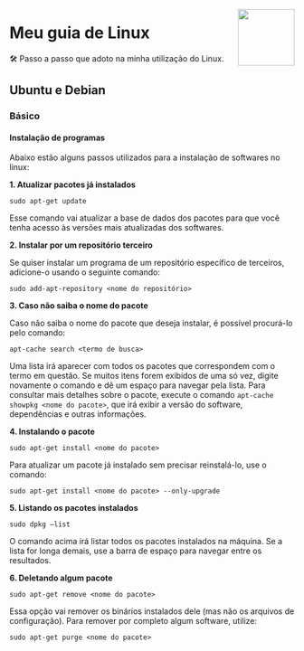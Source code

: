 <!-- Simple logo -->
<a href="#meu-guia-de-linux"><img width="100px" src="https://upload.wikimedia.org/wikipedia/commons/thumb/3/35/Tux.svg/1200px-Tux.svg.png" align="right" /></a>

# Meu guia de Linux

🛠 Passo a passo que adoto na minha utilização do Linux.

## Ubuntu e Debian

### Básico

#### Instalação de programas

Abaixo estão alguns passos utilizados para a instalação de softwares no linux:

**1. Atualizar pacotes já instalados**

```console
sudo apt-get update
```

Esse comando vai atualizar a base de dados dos pacotes para que você tenha acesso às versões mais atualizadas dos softwares.

**2. Instalar por um repositório terceiro**

Se quiser instalar um programa de um repositório específico de terceiros, adicione-o usando o seguinte comando: 

```console
sudo add-apt-repository <nome do repositório>
```

**3. Caso não saiba o nome do pacote**

Caso não saiba o nome do pacote que deseja instalar, é possível procurá-lo pelo comando:

```console
apt-cache search <termo de busca>
```

Uma lista irá aparecer com todos os pacotes que correspondem com o termo em questão. Se muitos itens forem exibidos de uma só vez, digite novamente o comando e dê um espaço para navegar pela lista. Para consultar mais detalhes sobre o pacote, execute o comando `apt-cache showpkg <nome do pacote>`, que irá exibir a versão do software, dependências e outras informações.

**4. Instalando o pacote**

```console
sudo apt-get install <nome do pacote>
```

Para atualizar um pacote já instalado sem precisar reinstalá-lo, use o comando:

```console
sudo apt-get install <nome do pacote> --only-upgrade
```

**5. Listando os pacotes instalados**

```console
sudo dpkg –list
```

O comando acima irá listar todos os pacotes instalados na máquina. Se a lista for longa demais, use a barra de espaço para navegar entre os resultados.

**6. Deletando algum pacote**

```console
sudo apt-get remove <nome do pacote>
```

Essa opção vai remover os binários instalados dele (mas não os arquivos de configuração). Para remover por completo algum software, utilize:

```console
sudo apt-get purge <nome do pacote>
```

